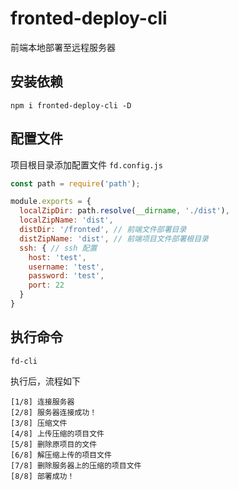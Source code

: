 # fronted-deploy-cli

前端本地部署至远程服务器

## 安装依赖

```
npm i fronted-deploy-cli -D

```

## 配置文件

项目根目录添加配置文件 `fd.config.js`

```js
const path = require('path');

module.exports = {
  localZipDir: path.resolve(__dirname, './dist'),
  localZipName: 'dist',
  distDir: '/fronted', // 前端文件部署目录
  distZipName: 'dist', // 前端项目文件部署根目录
  ssh: { // ssh 配置
    host: 'test',
    username: 'test',
    password: 'test',
    port: 22
  }
}
```

## 执行命令

```
fd-cli
```

执行后，流程如下

```
[1/8] 连接服务器
[2/8] 服务器连接成功！
[3/8] 压缩文件
[4/8] 上传压缩的项目文件
[5/8] 删除原项目的文件
[6/8] 解压缩上传的项目文件
[7/8] 删除服务器上的压缩的项目文件
[8/8] 部署成功！
```